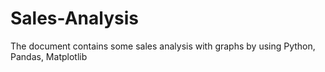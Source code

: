 # Sales-Analysis
The document contains some sales analysis with graphs by using Python, Pandas, Matplotlib
